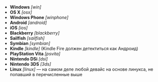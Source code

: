 - **Windows** *[win]*
- **OS X** *[osx]*
- **Windows Phone** *[winphone]*
- **Android** *[android]*
- **iOS** *[ios]*
- **Blackberry** *[blackberry]*
- **Sailfish** *[sailfish]*
- **Symbian** *[symbian]*
- **Kindle** *[kindle]* (Kindle Fire должен детектиться как Андроид)
- **PlayStation Vita** *[psvita]*
- **Nintendo DSi** *[dsi]*
- **Nintendo 3DS** *[3ds]*
- **Linux** *[linux]* — на самом деле любой девайс на основе линукса, не попавший в перечисленные выше
